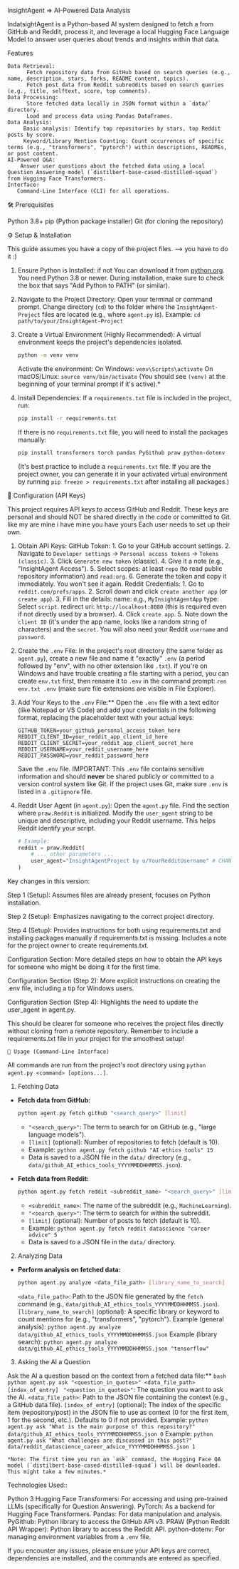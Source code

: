 InsightAgent => AI-Powered Data Analysis 

IndatsightAgent is a Python-based AI system designed to fetch a from GitHub and Reddit, process it, and leverage a local Hugging Face Language Model  to answer user queries about trends and insights within that data.



Features

	Data Retrieval:
    	  Fetch repository data from GitHub based on search queries (e.g., name, description, stars, forks, README content, topics).
    	  Fetch post data from Reddit subreddits based on search queries (e.g., title, selftext, score, top comments).
	Data Processing:
    	  Store fetched data locally in JSON format within a `data/` directory.
    	  Load and process data using Pandas DataFrames.
	Data Analysis:
    	 Basic analysis: Identify top repositories by stars, top Reddit posts by score.
         Keyword/Library Mention Counting: Count occurrences of specific terms (e.g., "transformers", "pytorch") within descriptions, READMEs, or post content.
	AI-Powered Q&A:
        Answer user questions about the fetched data using a local Question Answering model (`distilbert-base-cased-distilled-squad`) from Hugging Face Transformers.
	Interface:
       Command-Line Interface (CLI) for all operations.

 🛠️ Prerequisites

   Python 3.8+
  pip (Python package installer)
   Git (for cloning the repository)

 ⚙️ Setup & Installation

This guide assumes you have a copy of the project files. --> you have to do it :)

1.  Ensure Python is Installed:   if not You can download it from [python.org](https://www.python.org/downloads/). 
       You need Python 3.8 or newer. 
       During installation, make sure to check the box that says "Add Python to PATH" (or similar).

2.  Navigate to the Project Directory:
       Open your terminal or command prompt.
       Change directory (`cd`) to the folder where the `InsightAgent-Project` files are located (e.g., where `agent.py` is).
       Example: `cd path/to/your/InsightAgent-Project`

3.  Create a Virtual Environment (Highly Recommended):
    A virtual environment keeps the project's dependencies isolated.
    ```bash
    python -m venv venv
    ```
       Activate the environment:
           On Windows: `venv\Scripts\activate`
           On macOS/Linux: `source venv/bin/activate`
       (You should see `(venv)` at the beginning of your terminal prompt if it's active).*

4.  Install Dependencies:
    If a `requirements.txt` file is included in the project, run:
    ```bash
    pip install -r requirements.txt
    ```
    If there is no `requirements.txt` file, you will need to install the packages manually:
    ```bash
    pip install transformers torch pandas PyGithub praw python-dotenv
    ```
    (It's best practice to include a `requirements.txt` file. If you are the project owner, you can generate it in your activated virtual environment by running `pip freeze > requirements.txt` after installing all packages.)

 🔑 Configuration (API Keys)

This project requires API keys to access GitHub and Reddit. These keys are personal and should NOT be shared directly in the code or committed to Git.  like my are mine i have mine you have yours Each user needs to set up their own.

1.  Obtain API Keys:
       GitHub Token:
        1.  Go to your GitHub account settings.
        2.  Navigate to `Developer settings` -> `Personal access tokens` -> `Tokens (classic)`.
        3.  Click `Generate new token` (classic).
        4.  Give it a note (e.g., "InsightAgent Access").
        5.  Select scopes: at least `repo` (to read public repository information) and `read:org`.
        6.  Generate the token and copy it immediately. You won't see it again.
    Reddit Credentials:
        1.  Go to `reddit.com/prefs/apps`.
        2.  Scroll down and click `create another app` (or `create app`).
        3.  Fill in the details:
               name: e.g., `MyInsightAgentApp`
               type: Select `script`.
               redirect uri: `http://localhost:8080` (this is required even if not directly used by a browser).
        4.  Click `create app`.
        5.  Note down the `client ID` (it's under the app name, looks like a random string of characters) and the `secret`. You will also need your Reddit `username` and `password`.

2.  Create the `.env` File:
       In the project's root directory (the same folder as `agent.py`), create a new file and name it "exactly" `.env` (a period followed by "env", with no other extension like `.txt`).
       If you're on Windows and have trouble creating a file starting with a period, you can create `env.txt` first, then rename it to `.env` in the command prompt: `ren env.txt .env` (make sure file extensions are visible in File Explorer).

3.  Add Your Keys to the `.env` File:**
    Open the `.env` file with a text editor (like Notepad or VS Code) and add your credentials in the following format, replacing the placeholder text with your actual keys:
    ```env
    GITHUB_TOKEN=your_github_personal_access_token_here
    REDDIT_CLIENT_ID=your_reddit_app_client_id_here
    REDDIT_CLIENT_SECRET=your_reddit_app_client_secret_here
    REDDIT_USERNAME=your_reddit_username_here
    REDDIT_PASSWORD=your_reddit_password_here
    ```
       Save the `.env` file.
      IMPORTANT: This `.env` file contains sensitive information and should **never** be shared publicly or committed to a version control system like Git. If the project uses Git, make sure `.env` is listed in a `.gitignore` file.

4.    Reddit User Agent (in `agent.py`):
       Open the `agent.py` file.
      Find the section where `praw.Reddit` is initialized.
       Modify the `user_agent` string to be unique and descriptive, including your Reddit username. This helps Reddit identify your script.
        ```python
        # Example:
        reddit = praw.Reddit(
            # ... other parameters ...
            user_agent="InsightAgentProject by u/YourRedditUsername" # CHANGE YourRedditUsername
        )
        ```


Key changes in this version:

Step 1 (Setup): Assumes files are already present, focuses on Python installation.

Step 2 (Setup): Emphasizes navigating to the correct project directory.

Step 4 (Setup): Provides instructions for both using requirements.txt and installing packages manually if requirements.txt is missing. Includes a note for the project owner to create requirements.txt.

Configuration Section: More detailed steps on how to obtain the API keys for someone who might be doing it for the first time.

Configuration Section (Step 2): More explicit instructions on creating the .env file, including a tip for Windows users.

Configuration Section (Step 4): Highlights the need to update the user_agent in agent.py.

This should be clearer for someone who receives the project files directly without cloning from a remote repository. Remember to include a requirements.txt file in your project for the smoothest setup!

    🚀 Usage (Command-Line Interface)

All commands are run from the project's root directory using `python agent.py <command> [options...]`.
 1. Fetching Data

*   **Fetch data from GitHub:**
    ```bash
    python agent.py fetch github "<search_query>" [limit]
    ```
    *   `"<search_query>"`: The term to search for on GitHub (e.g., "large language models").
    *   `[limit]` (optional): Number of repositories to fetch (default is 10).
    *   Example: `python agent.py fetch github "AI ethics tools" 15`
    *   Data is saved to a JSON file in the `data/` directory (e.g., `data/github_AI_ethics_tools_YYYYMMDDHHMMSS.json`).

*   **Fetch data from Reddit:**
    ```bash
    python agent.py fetch reddit <subreddit_name> "<search_query>" [limit]
    ```
    *   `<subreddit_name>`: The name of the subreddit (e.g., `MachineLearning`).
    *   `"<search_query>"`: The term to search for within the subreddit.
    *   `[limit]` (optional): Number of posts to fetch (default is 10).
    *   Example: `python agent.py fetch reddit datascience "career advice" 5`
    *   Data is saved to a JSON file in the `data/` directory.

 2. Analyzing Data

*   **Perform analysis on fetched data:**
    ```bash
    python agent.py analyze <data_file_path> [library_name_to_search]
    ```
       `<data_file_path>`: Path to the JSON file generated by the `fetch` command (e.g., `data/github_AI_ethics_tools_YYYYMMDDHHMMSS.json`).
       `[library_name_to_search]` (optional): A specific library or keyword to count mentions for (e.g., "transformers", "pytorch").
       Example (general analysis): `python agent.py analyze data/github_AI_ethics_tools_YYYYMMDDHHMMSS.json`
       Example (library search): `python agent.py analyze data/github_AI_ethics_tools_YYYYMMDDHHMMSS.json "tensorflow"`

 3. Asking the AI a Question

   Ask the AI a question based on the context from a fetched data file:**
    ```bash
    python agent.py ask "<question_in_quotes>" <data_file_path> [index_of_entry]
    ```
       `"<question_in_quotes>"`: The question you want to ask the AI.
       `<data_file_path>`: Path to the JSON file containing the context (e.g., a GitHub data file).
       `[index_of_entry]` (optional): The index of the specific item (repository/post) in the JSON file to use as context (0 for the first item, 1 for the second, etc.). Defaults to 0 if not provided.
       Example: `python agent.py ask "What is the main purpose of this repository?" data/github_AI_ethics_tools_YYYYMMDDHHMMSS.json 0`
       Example: `python agent.py ask "What challenges are discussed in this post?" data/reddit_datascience_career_advice_YYYYMMDDHHMMSS.json 1`

    *Note: The first time you run an `ask` command, the Hugging Face QA model (`distilbert-base-cased-distilled-squad`) will be downloaded. This might take a few minutes.*

 Technologies Used::

  Python 3
  Hugging Face Transformers: For accessing and using pre-trained LLMs (specifically for Question Answering).
  PyTorch: As a backend for Hugging Face Transformers.
  Pandas: For data manipulation and analysis.
  PyGithub: Python library to access the GitHub API v3.
  PRAW (Python Reddit API Wrapper): Python library to access the Reddit API.
  python-dotenv: For managing environment variables from a `.env` file.


If you encounter any issues, please ensure your API keys are correct, dependencies are installed, and the commands are entered as specified.


